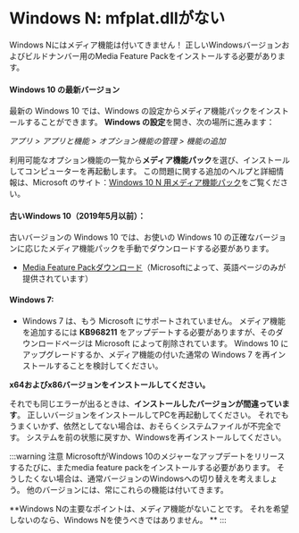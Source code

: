 # Windows N: mfplat.dllがない

Windows Nにはメディア機能は付いてきません！ 正しいWindowsバージョンおよびビルドナンバー用のMedia Feature Packをインストールする必要があります。

#### Windows 10 の最新バージョン
最新の Windows 10 では、Windows の設定からメディア機能パックをインストールすることができます。 **Windows の設定**を開き、次の場所に進みます：

*アプリ > アプリと機能 > オプション機能の管理 > 機能の追加*

利用可能なオプション機能の一覧から**メディア機能パック**を選び、インストールしてコンピューターを再起動します。 この問題に関する追加のヘルプと詳細情報は、Microsoft のサイト：[Windows 10 N 用メディア機能パック](https://support.microsoft.com/help/4516397/media-feature-pack-for-windows-10-n-november-2019)をご覧ください。

#### 古いWindows 10（2019年5月以前）：
古いバージョンの Windows 10 では、お使いの Windows 10 の正確なバージョンに応じたメディア機能パックを手動でダウンロードする必要があります。
  * [Media Feature Packダウンロード](https://www.microsoft.com/en-us/software-download/mediafeaturepack)（Microsoftによって、英語ページのみが提供されています）

#### Windows 7:
  * Windows 7 は、もう Microsoft にサポートされていません。 メディア機能を追加するには **KB968211** をアップデートする必要がありますが、そのダウンロードページは Microsoft によって削除されています。 Windows 10 にアップグレードするか、メディア機能の付いた通常の Windows 7 を再インストールすることを検討してください。

**x64およびx86バージョンをインストールしてください。**

それでも同じエラーが出るときは、**インストールしたバージョンが間違っています**。 正しいバージョンをインストールしてPCを再起動してください。 それでもうまくいかず、依然としてない場合は、おそらくシステムファイルが不完全です。 システムを前の状態に戻すか、Windowsを再インストールしてください。

:::warning
注意 MicrosoftがWindows 10のメジャーなアップデートをリリースするたびに、またmedia feature packをインストールする必要があります。 そうしたくない場合は、通常バージョンのWindowsへの切り替えを考えましょう。 他のバージョンには、常にこれらの機能は付いてきます。

**Windows Nの主要なポイントは、メディア機能がないことです。 それを希望しないのなら、Windows Nを使うべきではありません。 **
:::
